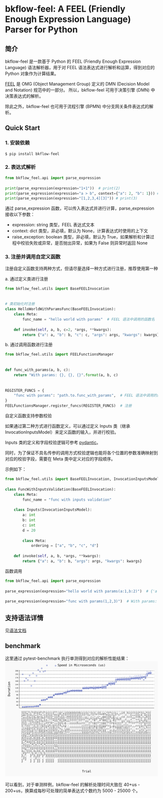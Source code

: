# bkflow-feel: A FEEL (Friendly Enough Expression Language) Parser for Python

## 简介
bkflow-feel 是一款基于 Python 的 FEEL (Friendly Enough Expression Language) 语法解析器，用于对 FEEL 语法表达式进行解析和运算，得到对应的 Python 对象作为计算结果。

[FEEL](https://www.omg.org/spec/DMN/) 是 OMG (Object Management Group) 定义的 DMN (Decision Model and Notation) 规范中的一部分。
所以，bkflow-feel 可用于决策引擎 (DMN) 中决策表达式的解析。

除此之外，bkflow-feel 也可用于流程引擎 (BPMN) 中分支网关条件表达式的解析。

## Quick Start

### 1. 安装依赖

```
$ pip install bkflow-feel
```

### 2. 表达式解析

```python
from bkflow_feel.api import parse_expression

print(parse_expression(expression="1+1"))  # print(2)
print(parse_expression(expression="a > b", context={"a": 2, "b": 1})) # print(True)
print(parse_expression(expression="[1,2,3,4][3]")) # print(3)
```

通过 parse_expression 函数，可以传入表达式并进行计算，parse_expression 接收以下参数：
- expression: string 类型，FEEL 表达式文本
- context: dict 类型，非必填，默认为 None，计算表达式时使用的上下文
- raise_exception: boolean 类型，非必填，默认为 True，如果解析和计算过程中校验失败或异常，是否抛出异常，如果为 False 则异常时返回 None

### 3. 注册并调用自定义函数

注册自定义函数支持两种方式，但请尽量选择一种方式进行注册，推荐使用第一种

a. 通过定义类进行注册

```python
from bkflow_feel.utils import BaseFEELInvocation


# 类初始化时注册
class HelloWorldWithParamsFunc(BaseFEELInvocation):
    class Meta:
        func_name = "hello world with params"  # FEEL 语法中调用的函数名

    def invoke(self, a, b, c=2, *args, **kwargs):
        return {"a": a, "b": b, "c": c, "args": args, "kwargs": kwargs}
```

b. 通过调用函数进行注册

```python
from bkflow_feel.utils import FEELFunctionsManager


def func_with_params(a, b, c):
    return "With params: {}, {}, {}".format(a, b, c)


REGISTER_FUNCS = {
    "func with params": "path.to.func_with_params",  # FEEL 语法中调用的函数名 和 对应的函数路径
}
FEELFunctionsManager.register_funcs(REGISTER_FUNCS)  # 注册

```

自定义函数支持参数校验

如果通过第二种方式进行函数定义，可以通过定义 Inputs 类（继承 InvocationInputsModel）来定义函数的输入，并进行校验。

Inputs 类的定义和字段校验逻辑可参考 [pydantic](https://docs.pydantic.dev/1.10/)。

同时，为了保证不具名传参的调用方式校验逻辑也能将各个位置的参数准确映射到对应的校验字段，需要在 Meta 类中定义对应的字段顺序。

示例如下：

```python
from bkflow_feel.utils import BaseFEELInvocation, InvocationInputsModel

class FuncWithInputsValidation(BaseFEELInvocation):
    class Meta:
        func_name = "func with inputs validation"

    class Inputs(InvocationInputsModel):
        a: int
        b: int
        c: int
        d = 20

        class Meta:
            ordering = ["a", "b", "c", "d"]

    def invoke(self, a, b, *args, **kwargs):
        return {"a": a, "b": b, "args": args, "kwargs": kwargs}
```

函数调用

```python
from bkflow_feel.api import parse_expression

parse_expression(expression="hello world with params(a:1,b:2)")  # {'a': 1, 'b': 2, 'c': 2, 'args': (), 'kwargs': {}}

parse_expression(expression="func with params(1,2,3)")  # With params: 1, 2, 3
```

## 支持语法详情
见[语法文档](./docs/grammer.md)

## benchmark
这里通过 pytest-benchmark 执行单测得到对应的解析性能结果：
![](./docs/pics/benchmark.svg)

可以看到，对于单测样例，bkflow-feel 的解析处理时间大致在 40+us - 200+us，换算成每秒可处理的简单表达式个数约为 5000 - 25000 个。
